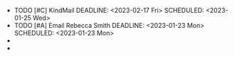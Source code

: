 - TODO [#C] KindMail
  DEADLINE: <2023-02-17 Fri>
  SCHEDULED: <2023-01-25 Wed>
- TODO [#A] Email Rebecca Smith
  DEADLINE: <2023-01-23 Mon>
  SCHEDULED: <2023-01-23 Mon>
-
-